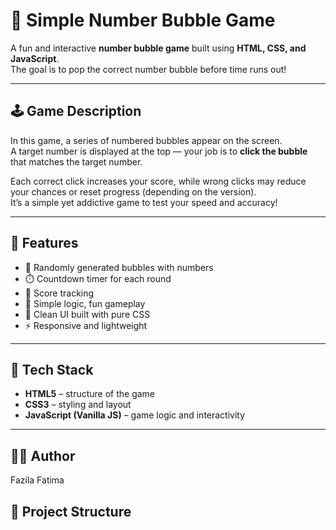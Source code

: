 # 🎯 Simple Number Bubble Game

A fun and interactive **number bubble game** built using **HTML, CSS, and JavaScript**.  
The goal is to pop the correct number bubble before time runs out!

---

## 🕹️ Game Description

In this game, a series of numbered bubbles appear on the screen.  
A target number is displayed at the top — your job is to **click the bubble** that matches the target number.  

Each correct click increases your score, while wrong clicks may reduce your chances or reset progress (depending on the version).  
It’s a simple yet addictive game to test your speed and accuracy!

---

## 🚀 Features

- 🎈 Randomly generated bubbles with numbers  
- ⏱️ Countdown timer for each round  
- 💯 Score tracking  
- 🧠 Simple logic, fun gameplay  
- 🎨 Clean UI built with pure CSS  
- ⚡ Responsive and lightweight  

---

## 🧩 Tech Stack

- **HTML5** – structure of the game  
- **CSS3** – styling and layout  
- **JavaScript (Vanilla JS)** – game logic and interactivity  

---
## 👩‍💻 Author

Fazila Fatima


## 📂 Project Structure

